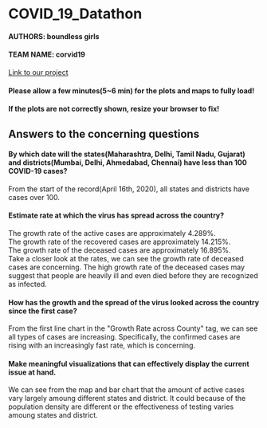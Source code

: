 # COVID_19_Datathon
#### AUTHORS: boundless girls
#### TEAM NAME: corvid19

[Link to our project](https://weifan.shinyapps.io/COVID-19/)

#### Please allow a few minutes(5~6 min) for the plots and maps to fully load!
#### If the plots are not correctly shown, resize your browser to fix!

## Answers to the concerning questions
#### By which date will the states(Maharashtra, Delhi, Tamil Nadu, Gujarat) and districts(Mumbai, Delhi, Ahmedabad, Chennai) have less than 100 COVID-19 cases? 
From the start of the record(April 16th, 2020), all states and districts have cases over 100.

#### Estimate rate at which the virus has spread across the country?
The growth rate of the active cases are approximately 4.289%.  
The growth rate of the recovered cases are approximately 14.215%.  
The growth rate of the deceased cases are approximately 16.895%.  
Take a closer look at the rates, we can see the growth rate of deceased cases are concerning. The high growth rate of the deceased cases may suggest that people are heavily ill and even died before they are recognized as infected.

#### How has the growth and the spread of the virus looked across the country since the first case?
From the first line chart in the "Growth Rate across County" tag, we can see all types of cases are increasing. Specifically, the confirmed cases are rising with an increasingly fast rate, which is concerning.

#### Make meaningful visualizations that can effectively display the current issue at hand.
We can see from the map and bar chart that the amount of active cases vary largely amoung different states and district. It could because of the population density are different or the effectiveness of testing varies amoung states and district.
